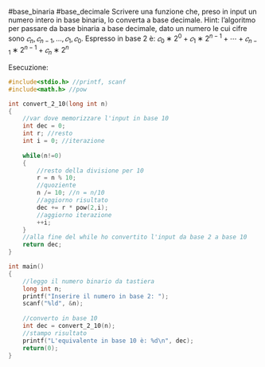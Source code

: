 #base_binaria #base_decimale
Scrivere una funzione che, preso in input un numero intero in base binaria, lo converta a base decimale.
Hint: l’algoritmo per passare da base binaria a base decimale, dato un numero le cui cifre sono $𝑐_n, 𝑐_{n-1}, … , 𝑐_1, 𝑐_0$.
Espresso in base 2 è: $𝑐_0 ∗ 2^0 + 𝑐_1 ∗ 2^{n-1} + ⋯ + 𝑐_{n-1} ∗ 2^{n-1} + 𝑐_n ∗ 2^n$

Esecuzione:
```c
#include<stdio.h> //printf, scanf
#include<math.h> //pow

int convert_2_10(long int n)
{
	//var dove memorizzare l'input in base 10
	int dec = 0;
	int r; //resto
	int i = 0; //iterazione
	
	while(n!=0)
	{
		//resto della divisione per 10
		r = n % 10;
		//quoziente
		n /= 10; //n = n/10
		//aggiorno risultato
		dec += r * pow(2,i);
		//aggiorno iterazione
		++i;
	}
	//alla fine del while ho convertito l'input da base 2 a base 10
	return dec;
}

int main()
{
	//leggo il numero binario da tastiera
	long int n;
	printf("Inserire il numero in base 2: ");
	scanf("%ld", &n);
	
	//converto in base 10
	int dec = convert_2_10(n);
	//stampo risultato
	printf("L'equivalente in base 10 è: %d\n", dec);
	return(0);
}
```
